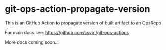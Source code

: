 # git-ops-action-propagate-version

This is an GitHub Action to propagate version of built artifact to an OpsRepo

For main docs see: https://github.com/csviri/git-ops-actions

More docs coming soon...
